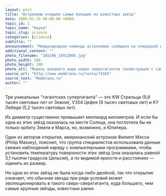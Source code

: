 ```yaml
---
layout: post
title: "Астрономы открыли самые большие из известных звёзд"
date: 2005-01-15 00:00:00 +0000
topic_id: 2
topic_name: "Наука"
topic_slug: science
categories: [science]
subtitle: ""
announcement: "Международная команда астрономов сообщила на очередной встрече Американского астрономического общества (American Astronomical Society), что установила диаметр трёх необычайно крупных звёзд, каждая из которых в 1,5 тысячи раз больше Солнца."
additional_content: ""
photo_filename: "165246_15012005.jpg"
photo_width: 180
photo_height: 180
photo_alt: "Модель внешнего вида новых сверхгигантов (иллюстрация с сайта cnn.com)."
source_url: "http://www.membrana.ru/lenta/?4165"
source_text: "Membrana.ru"
author: ""
---
```

Три уникальных "гигантских супергиганта" — это KW Стрельца (9,8 тысяч световых лет от Земли), V354 Цефея (9 тысяч световых лет) и KY Лебедя (5,2 тысяч световых лет).

Их диаметр существенно превышает миллиард километров. И если бы одна из этих звёзд оказалась на месте Солнца, она поглотила бы не только орбиту Земли и Марса, но, возможно, и Юпитера.

Один из авторов открытия, американский астроном Филипп Мэсси (Philip Massey), пояснил, что группа специалистов использовала данные свежих наблюдений наряду с компьютерными программами, чтобы установить температуру поверхности этих звёзд (она оказалась равной 3,1 тысячи градусов Цельсия), а по видимой яркости и расстоянию — оценить их размер.

Ни одна из этих звёзд не была когда-либо двойной, так что открытие означает, что обычная звезда при ряде условий может эволюционировать в такого сверх-сверхгиганта, куда большего, чем самые крупные звёзды, известные ранее.
